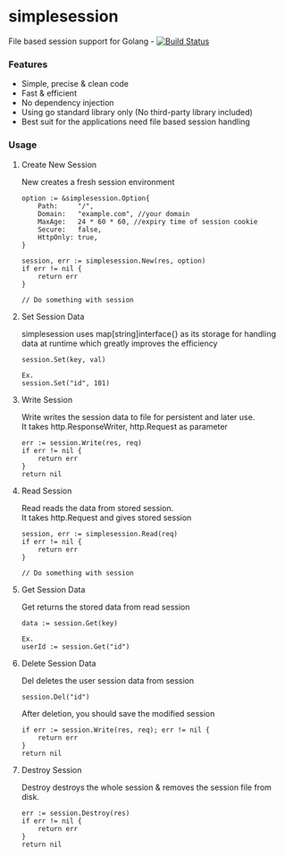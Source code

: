 simplesession
=============

File based session support for Golang  -  [![Build Status](https://drone.io/github.com/astromahi/simplesession/status.png)](https://drone.io/github.com/astromahi/simplesession/latest)

### Features

-   Simple, precise & clean code
-   Fast & efficient
-   No dependency injection
-   Using go standard library only (No third-party library included)
-   Best suit for the applications need file based session handling

### Usage

1.  Create New Session
    
    New creates a fresh session environment

        option := &simplesession.Option{
            Path:     "/",
            Domain:   "example.com", //your domain
            MaxAge:   24 * 60 * 60, //expiry time of session cookie
            Secure:   false,
            HttpOnly: true,
        }

        session, err := simplesession.New(res, option)
        if err != nil {
            return err
        }

        // Do something with session

2.  Set Session Data
    
    simplesession uses map[string]interface{} as its storage for handling data at runtime which
    greatly improves the efficiency

        session.Set(key, val)

        Ex.
        session.Set("id", 101)
        
3.  Write Session

    Write writes the session data to file for persistent and later use.  
    It takes http.ResponseWriter, http.Request as parameter

        err := session.Write(res, req)
        if err != nil {
            return err
        }
        return nil

4.  Read Session
    
    Read reads the data from stored session.  
    It takes http.Request and gives stored session
    
        session, err := simplesession.Read(req)
        if err != nil {
            return err
        }
        
        // Do something with session

5.  Get Session Data
    
    Get returns the stored data from read session

        data := session.Get(key)

        Ex.
        userId := session.Get("id")

6.  Delete Session Data
    
    Del deletes the user session data from session

        session.Del("id")

    After deletion, you should save the modified session

        if err := session.Write(res, req); err != nil {
            return err
        }
        return nil

7.  Destroy Session

    Destroy destroys the whole session & removes the session file from disk.

        err := session.Destroy(res)
        if err != nil {
            return err
        }
        return nil
 

